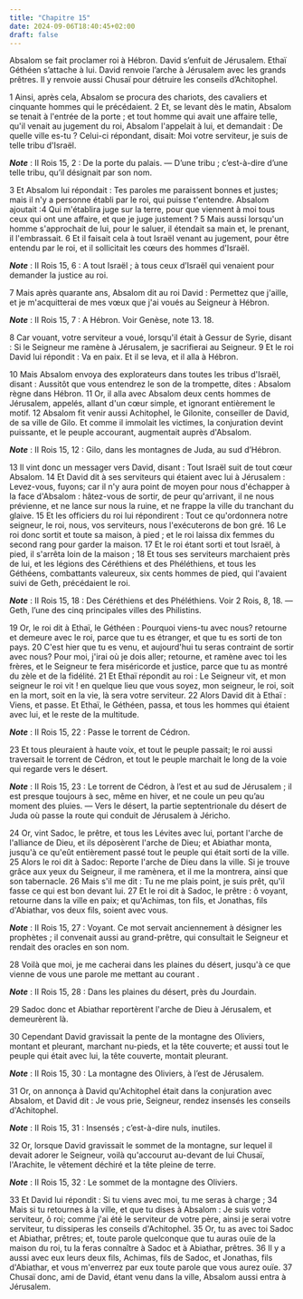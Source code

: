 ```yaml
---
title: "Chapitre 15"
date: 2024-09-06T18:40:45+02:00
draft: false
---
```



Absalom se fait proclamer roi à Hébron.
David s’enfuit de Jérusalem.
Ethaï Géthéen s’attache à lui.
David renvoie l’arche à Jérusalem avec les grands prêtres.
Il y renvoie aussi Chusaï pour détruire les conseils d’Achitophel.


1 Ainsi, après cela, Absalom se procura des chariots, des cavaliers et cinquante hommes qui le précédaient. 2 Et, se levant dès le matin, Absalom se tenait à l'entrée de la porte ; et tout homme qui avait une affaire telle, qu'il venait au jugement du roi, Absalom l'appelait à lui, et demandait : De quelle ville es-tu ? Celui-ci répondant, disait: Moi votre serviteur, je suis de telle tribu d'Israël.

***Note*** :  II Rois 15, 2 : De la porte du palais. ― D’une tribu ; c’est-à-dire d’une telle tribu, qu’il désignait par son nom.

3 Et Absalom lui répondait : Tes paroles me paraissent bonnes et justes; mais il n'y a personne établi par le roi, qui puisse t'entendre. Absalom ajoutait :4 Qui m'établira juge sur la terre, pour que viennent à moi tous ceux qui ont une affaire, et que je juge justement ? 5 Mais aussi lorsqu'un homme s'approchait de lui, pour le saluer, il étendait sa main et, le prenant, il l'embrassait. 6 Et il faisait cela à tout Israël venant au jugement, pour être entendu par le roi, et il sollicitait les cœurs des hommes d'Israël.

***Note*** :  II Rois 15, 6 : A tout Israël ; à tous ceux d’Israël qui venaient pour demander la justice au roi.


7 Mais après quarante ans, Absalom dit au roi David : Permettez que j'aille, et je m'acquitterai de mes vœux que j'ai voués au Seigneur à Hébron.

***Note*** :  II Rois 15, 7 : A Hébron. Voir Genèse, note 13. 18.

8 Car vouant, votre serviteur a voué, lorsqu'il était à Gessur de Syrie, disant : Si le Seigneur me ramène à Jérusalem, je sacrifierai au Seigneur. 9 Et le roi David lui répondit : Va en paix. Et il se leva, et il alla à Hébron.


10 Mais Absalom envoya des explorateurs dans toutes les tribus d'Israël, disant : Aussitôt que vous entendrez le son de la trompette, dites : Absalom règne dans Hébron. 11 Or, il alla avec Absalom deux cents hommes de Jérusalem, appelés, allant d'un cœur simple, et ignorant entièrement le motif. 12 Absalom fit venir aussi Achitophel, le Gilonite, conseiller de David, de sa ville de Gilo. Et comme il immolait les victimes, la conjuration devint puissante, et le peuple accourant, augmentait auprès d'Absalom.

***Note*** :  II Rois 15, 12 : Gilo, dans les montagnes de Juda, au sud d’Hébron.


13 Il vint donc un messager vers David, disant : Tout Israël suit de tout cœur Absalom. 14 Et David dit à ses serviteurs qui étaient avec lui à Jérusalem : Levez-vous, fuyons; car il n'y aura point de moyen pour nous d'échapper à la face d'Absalom : hâtez-vous de sortir, de peur qu'arrivant, il ne nous prévienne, et ne lance sur nous la ruine, et ne frappe la ville du tranchant du glaive. 15 Et les officiers du roi lui répondirent : Tout ce qu'ordonnera notre seigneur, le roi, nous, vos serviteurs, nous l'exécuterons de bon gré. 16 Le roi donc sortit et toute sa maison, à pied ; et le roi laissa dix femmes du second rang pour garder la maison. 17 Et le roi étant sorti et tout Israël, à pied, il s'arrêta loin de la maison ; 18 Et tous ses serviteurs marchaient près de lui, et les légions des Céréthiens et des Phéléthiens, et tous les Géthéens, combattants valeureux, six cents hommes de pied, qui l'avaient suivi de Geth, précédaient le roi.

***Note*** :  II Rois 15, 18 : Des Céréthiens et des Phéléthiens. Voir 2 Rois, 8, 18. ― Geth, l’une des cinq principales villes des Philistins.


19 Or, le roi dit à Ethaï, le Géthéen : Pourquoi viens-tu avec nous? retourne et demeure avec le roi, parce que tu es étranger, et que tu es sorti de ton pays. 20 C'est hier que tu es venu, et aujourd'hui tu seras contraint de sortir avec nous? Pour moi, j'irai où je dois aller; retourne, et ramène avec toi les frères, et le Seigneur te fera miséricorde et justice, parce que tu as montré du zèle et de la fidélité. 21 Et Ethaï répondit au roi : Le Seigneur vit, et mon seigneur le roi vit ! en quelque lieu que vous soyez, mon seigneur, le roi, soit en la mort, soit en la vie, là sera votre serviteur. 22 Alors David dit à Ethaï : Viens, et passe. Et Ethaï, le Géthéen, passa, et tous les hommes qui étaient avec lui, et le reste de la multitude.

***Note*** :  II Rois 15, 22 : Passe le torrent de Cédron.


23 Et tous pleuraient à haute voix, et tout le peuple passait; le roi aussi traversait le torrent de Cédron, et tout le peuple marchait le long de la voie qui regarde vers le désert.

***Note*** :  II Rois 15, 23 : Le torrent de Cédron, à l’est et au sud de Jérusalem ; il est presque toujours à sec, même en hiver, et ne coule un peu qu’au moment des pluies. ― Vers le désert, la partie septentrionale du désert de Juda où passe la route qui conduit de Jérusalem à Jéricho.


24 Or, vint Sadoc, le prêtre, et tous les Lévites avec lui, portant l'arche de l'alliance de Dieu, et ils déposèrent l'arche de Dieu; et Abiathar monta, jusqu'à ce qu'eût entièrement passé tout le peuple qui était sorti de la ville. 25 Alors le roi dit à Sadoc: Reporte l'arche de Dieu dans la ville. Si je trouve grâce aux yeux du Seigneur, il me ramènera, et il me la montrera, ainsi que son tabernacle. 26 Mais s'il me dit : Tu ne me plais point, je suis prêt, qu'il fasse ce qui est bon devant lui. 27 Et le roi dit à Sadoc, le prêtre : ô voyant, retourne dans la ville en paix; et qu'Achimas, ton fils, et Jonathas, fils d'Abiathar, vos deux fils, soient avec vous.

***Note*** :  II Rois 15, 27 : Voyant. Ce mot servait anciennement à désigner les prophètes ; il convenait aussi au grand-prêtre, qui consultait le Seigneur et rendait des oracles en son nom.

28 Voilà que moi, je me cacherai dans les plaines du désert, jusqu'à ce que vienne de vous une parole me mettant au courant .

***Note*** :  II Rois 15, 28 : Dans les plaines du désert, près du Jourdain.

29 Sadoc donc et Abiathar reportèrent l'arche de Dieu à Jérusalem, et demeurèrent là.


30 Cependant David gravissait la pente de la montagne des Oliviers, montant et pleurant, marchant nu-pieds, et la tête couverte; et aussi tout le peuple qui était avec lui, la tête couverte, montait pleurant.

***Note*** :  II Rois 15, 30 : La montagne des Oliviers, à l’est de Jérusalem.

31 Or, on annonça à David qu'Achitophel était dans la conjuration avec Absalom, et David dit : Je vous prie, Seigneur, rendez insensés les conseils d'Achitophel.

***Note*** :  II Rois 15, 31 : Insensés ; c’est-à-dire nuls, inutiles.

32 Or, lorsque David gravissait le sommet de la montagne, sur lequel il devait adorer le Seigneur, voilà qu'accourut au-devant de lui Chusaï, l'Arachite, le vêtement déchiré et la tête pleine de terre.

***Note*** :  II Rois 15, 32 : Le sommet de la montagne des Oliviers.

33 Et David lui répondit : Si tu viens avec moi, tu me seras à charge ; 34 Mais si tu retournes à la ville, et que tu dises à Absalom : Je suis votre serviteur, ô roi; comme j'ai été le serviteur de votre père, ainsi je serai votre serviteur, tu dissiperas les conseils d'Achitophel. 35 Or, tu as avec toi Sadoc et Abiathar, prêtres; et, toute parole quelconque que tu auras ouïe de la maison du roi, tu la feras connaître à Sadoc et à Abiathar, prêtres. 36 Il y a aussi avec eux leurs deux fils, Achimas, fils de Sadoc, et Jonathas, fils d'Abiathar, et vous m'enverrez par eux toute parole que vous aurez ouïe. 37 Chusaï donc, ami de David, étant venu dans la ville, Absalom aussi entra à Jérusalem.

